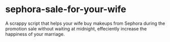 # sephora-sale-for-your-wife
A scrappy script that helps your wife buy makeups from Sephora during the promotion sale without waiting at midnight, effeciently increase the happiness of your marriage.
